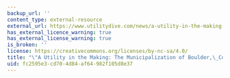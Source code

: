 ```yaml
---
backup_url: ''
content_type: external-resource
external_url: https://www.utilitydive.com/news/a-utility-in-the-making-the-municipalization-of-boulder-colorado/300268/
has_external_licence_warning: true
has_external_license_warning: true
is_broken: ''
license: https://creativecommons.org/licenses/by-nc-sa/4.0/
title: "\"A Utility in the Making: The Municipalization of Boulder,\_Colorado.\""
uid: fc2595e3-cd70-4d84-af64-982f105d8e37
---
```

